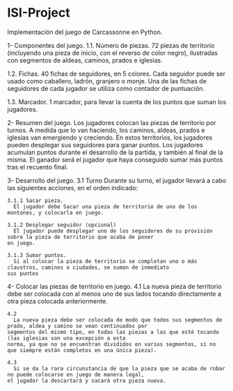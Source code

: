 # ISI-Project
Implementación del juego de Carcassonne en Python.


1- Componentes del juego.
  1.1. Número de piezas.
    72 piezas de territorio (incluyendo una pieza de inicio, con el reverso de color
  negro), ilustradas con segmentos de aldeas, caminos, prados e iglesias.

  1.2. Fichas.
    40 fichas de seguidores, en 5 colores. Cada seguidor puede ser usado como caballero, ladrón, granjero o monje.
  Una de las fichas de seguidores de cada jugador se utiliza como contador
  de puntuación.

  1.3. Marcador.
    1 marcador, para llevar la cuenta de los puntos que suman los jugadores.


 2- Resumen del juego.
      Los jugadores colocan las piezas de territorio por turnos. A medida que lo van haciendo, los caminos,
aldeas, prados e iglesias van emergiendo y creciendo. En estos territorios, los jugadores pueden desplegar sus
seguidores para ganar puntos. Los jugadores acumulan puntos durante el desarrollo de la partida, y también al
final de la misma. El ganador será el jugador que haya conseguido sumar más puntos tras el recuento final.

 3- Desarrollo del juego.
  3.1 Turno
    Durante su turno, el jugador llevará a cabo las siguientes acciones, en el orden indicado:

    3.1.1 Sacar pieza.
      El jugador debe Sacar una pieza de territorio de uno de los montones, y colocarla en juego.

    3.1.2 Desplegar seguidor (opcional)
      El jugador puede desplegar uno de los seguidores de su provisión sobre la pieza de territorio que acaba de poner
    en juego.

    3.1.3 Sumar puntos.
      Si al colocar la pieza de territorio se completan uno o más claustros, caminos o ciudades, se suman de inmediato
    sus puntos

  4- Colocar las piezas de territorio en juego.
    4.1
      La nueva pieza de territorio debe ser colocada con al menos uno de sus lados tocando directamente a otra pieza
    colocada anteriormente.

    4.2
      La nueva pieza debe ser colocada de modo que todos sus segmentos de prado, aldea y camino se vean continuados por
    segmentos del mismo tipo, en todas las piezas a las que esté tocando (las iglesias son una excepción a esta
    norma, ya que no se encuentran divididos en varios segmentos, si no que siempre están completos en una única pieza).

    4.3
      Si se da la rara circunstancia de que la pieza que se acaba de robar no puede colocarse en juego de manera legal,
    el jugador la descartará y sacará otra pieza nueva.
